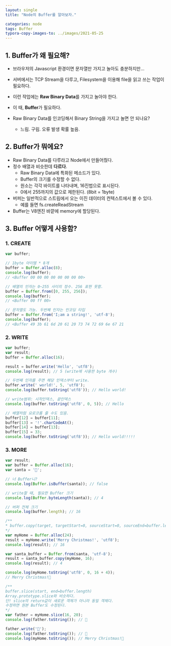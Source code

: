 ```yaml
---
layout: single
title: "Node의 Buffer를 알아보자."

categories: node
tags: Buffer
typora-copy-images-to: ../images/2021-05-25
---
```


## 1. Buffer가 왜 필요해?
- 브라우저의 Javascript 환경이면 문자열만 가지고 놀아도 충분하지만...

- 서버에서는 TCP Stream을 다루고, Filesystem을 이용해 file을 읽고 쓰는 작업이 필요하다.

- 이런 작업에는 **Raw Binary Data**를 가지고 놀아야 한다.

- 이 때, **Buffer**가 필요하다.

- Raw Binary Data를 인코딩해서 Binary String을 가지고 놀면 안 되나요?
  - 느림. 구림. 오류 발생 확률 높음.
  
  


## 2. Buffer가 뭐에요?
- Raw Binary Data를 다루라고 Node에서 만들어줬다.
- 정수 배열과 비슷한데 **다르다**.
  - Raw Binary Data에 특화된 메소드가 있다.
  - Buffer의 크기를 수정할 수 없다.
  - 원소는 각각 바이트를 나타내며, 16진법으로 표시된다. 
  - 0에서 255까지의 값으로 제한된다. (8bit = 1byte)
- 버퍼는 일반적으로 스트림에서 오는 이진 데이터의 컨텍스트에서 볼 수 있다.
  - 예를 들면 fs.createReadStream
- Buffer는 V8엔진 바깥에 memory에 할당된다.



## 3. Buffer 어떻게 사용함?
### 1. CREATE
```javascript
var buffer;

// 1byte 아이템 * 8개
buffer = Buffer.alloc(8);
console.log(buffer);
// <Buffer 00 00 00 00 00 00 00 00>

// 배열의 인자는 0~255 사이의 정수. 256 표현 못함.
buffer = Buffer.from([0, 255, 256]);
console.log(buffer);
// <Buffer 00 ff 00>

// 문자열도 가능. 두번째 인자는 인코딩 타입
buffer = Buffer.from('I;am a string!', 'utf-8');
console.log(buffer);
// <Buffer 49 3b 61 6d 20 61 20 73 74 72 69 6e 67 21
```



### 2. WRITE

```javascript
var buffer;
var result;
buffer = Buffer.alloc(16);

result = buffer.write('Hello', 'utf8');
console.log(result); // 5 (write에 사용한 byte 개수)

// 두번째 인자를 주면 해당 인덱스부터 write.
buffer.write(' world!', 5, 'utf8');
console.log(buffer.toString('utf8')); // Hello world!

// write범위: 시작인덱스, 끝인덱스
console.log(buffer.toString('utf8', 0, 5)); // Hello

// 배열처럼 요로코롬 줄 수도 있음.
buffer[12] = buffer[11];
buffer[13] = '!'.charCodeAt();
buffer[14] = buffer[13];
buffer[15] = 33;
console.log(buffer.toString('utf8')); // Hello world!!!!!
```

### 3. MORE
```javascript
var result;
var buffer = Buffer.alloc(16);
var santa = '🎅';

// 너 Buffer니?
console.log(Buffer.isBuffer(santa)); // false

// write할 때, 필요한 Buffer 크기
console.log(Buffer.byteLength(santa)); // 4

// 버퍼 전체 크기
console.log(buffer.length); // 16

/**
* buffer.copy(target, targetStart=0, sourceStart=0, sourceEnd=buffer.length)
*/
var myHome = Buffer.alloc(24);
result = myHome.write('Merry Christmas!', 'utf8');
console.log(result); // 16

var santa_buffer = Buffer.from(santa, 'utf-8');
result = santa_buffer.copy(myHome, 16);
console.log(result); // 4

console.log(myHome.toString('utf8', 0, 16 + 4));
// Merry Christmas!🎅

/**
buffer.slice(start, end=buffer.length)
Array.prototype.slice와 비슷하다.
단! slice의 return값이 새로운 객체가 아니라 동일 객체다.
수정하면 원본 Buffer도 수정된다.
*/
var father = myHome.slice(16, 20);
console.log(father.toString()); // 🎅

father.write('👨');
console.log(father.toString()); // 👨
console.log(myHome.toString()); // Merry Christmas!👨
```
